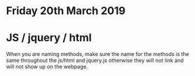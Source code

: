 # Friday 20th March 2019

# JS / jquery / html 

When you are naming methods, make sure the name for the methods is the same throughout the js/html and jquery.js otherwise they will not link and will not show up on the webpage. 


